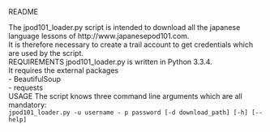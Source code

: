 README

<div>
The jpod101_loader.py script is intended to download all the japanese language lessons of http://www.japanesepod101.com.<br />
It is therefore necessary to create a trail account to get credentials which are used by the script.
</div>

<div>
REQUIREMENTS
jpod101_loader.py is written in Python 3.3.4.<br />
It requires the external packages	<br />
	- BeautifulSoup<br />
	- requests<br />
</div>

<div>
USAGE
The script knows three command line arguments which are all mandatory:<br />
	<code>jpod101_loader.py -u username - p password [-d download_path] [-h] [--help]</code>
</div>
